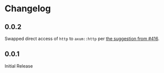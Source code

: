 # Changelog

## 0.0.2

Swapped direct access of `http` to `axum::http` per [the suggestion from #416](https://github.com/yaleman/goatns/issues/416).

## 0.0.1

Initial Release
